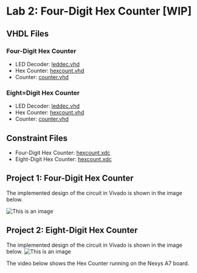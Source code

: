 # Lab 2: Four-Digit Hex Counter [WIP]

## VHDL Files
### Four-Digit Hex Counter
* LED Decoder: [leddec.vhd](./leddec.vhd)
* Hex Counter: [hexcount.vhd](./hexcount.vhd)
* Counter: [counter.vhd](./counter.vhd)
### Eight=Digit Hex Counter
* LED Decoder: [leddec.vhd](./leddec.vhd)
* Hex Counter: [hexcount.vhd](./hexcount.vhd)
* Counter: [counter.vhd](./counter.vhd)

## Constraint Files
* Four-Digit Hex Counter: [hexcount.xdc](./hexcount.xdc)
* Eight-Digit Hex Counter: [hexcount.xdc](./hexcount.xdc)


## Project 1: Four-Digit Hex Counter
The implemented design of the circuit in Vivado is shown in the image below.

![This is an image]()

## Project 2: Eight-Digit Hex Counter
The implemented design of the circuit in Vivado is shown in the image below.
![This is an image]()

The video below shows the Hex Counter running on the Nexys A7 board.
